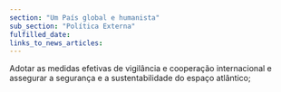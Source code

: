 ```yaml
---
section: "Um País global e humanista"
sub_section: "Política Externa"
fulfilled_date:
links_to_news_articles:
---
```


Adotar as medidas efetivas de vigilância e cooperação internacional e assegurar a segurança e a sustentabilidade do espaço atlântico;